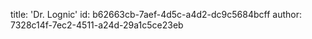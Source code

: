 title: 'Dr. Lognic'
id: b62663cb-7aef-4d5c-a4d2-dc9c5684bcff
author: 7328c14f-7ec2-4511-a24d-29a1c5ce23eb
